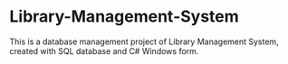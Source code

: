 # Library-Management-System

This is a database management project of Library Management System, created with SQL database and C# Windows form.
